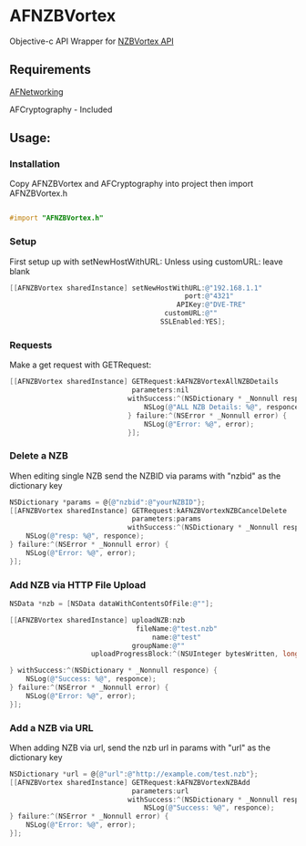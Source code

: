 # AFNZBVortex
Objective-c API Wrapper for [NZBVortex API](https://www.nzbvortex.com/developerconnect/Network_API_Documentation_1.6.pdf)

## Requirements 

[AFNetworking](https://github.com/AFNetworking/AFNetworking)

AFCryptography - Included

## Usage:

### Installation
Copy AFNZBVortex and AFCryptography into project then import AFNZBVortex.h

```Objective-c

#import "AFNZBVortex.h"

```

### Setup
First setup up with setNewHostWithURL:
Unless using customURL: leave blank 

```Objective-c
[[AFNZBVortex sharedInstance] setNewHostWithURL:@"192.168.1.1"
                                           port:@"4321"
                                         APIKey:@"DVE-TRE"
                                      customURL:@""
                                     SSLEnabled:YES];
```

### Requests
Make a get request with GETRequest:

```Objective-c
[[AFNZBVortex sharedInstance] GETRequest:kAFNZBVortexAllNZBDetails
                              parameters:nil
                             withSuccess:^(NSDictionary * _Nonnull responce) {
                                 NSLog(@"ALL NZB Details: %@", responce);
                             } failure:^(NSError * _Nonnull error) {
                                 NSLog(@"Error: %@", error);
                             }];
```

### Delete a NZB

When editing single NZB send the NZBID via params with "nzbid" as the dictionary key

```Objective-c
NSDictionary *params = @{@"nzbid":@"yourNZBID"};
[[AFNZBVortex sharedInstance] GETRequest:kAFNZBVortexNZBCancelDelete
                              parameters:params
                             withSuccess:^(NSDictionary * _Nonnull responce) {
    NSLog(@"resp: %@", responce);
} failure:^(NSError * _Nonnull error) {
    NSLog(@"Error: %@", error);
}];
```

### Add NZB via HTTP File Upload

```Objective-c
NSData *nzb = [NSData dataWithContentsOfFile:@""];

[[AFNZBVortex sharedInstance] uploadNZB:nzb
                               fileName:@"test.nzb"
                                   name:@"test"
                              groupName:@""
                    uploadProgressBlock:^(NSUInteger bytesWritten, long long totalBytesWritten, long long totalBytesExpectedToWrite) {

} withSuccess:^(NSDictionary * _Nonnull responce) {
    NSLog(@"Success: %@", responce);
} failure:^(NSError * _Nonnull error) {
    NSLog(@"Error: %@", error);
}];
```


### Add a NZB via URL

When adding NZB via url, send the nzb url in params with "url" as the dictionary key

```Objective-c
NSDictionary *url = @{@"url":@"http://example.com/test.nzb"};
[[AFNZBVortex sharedInstance] GETRequest:kAFNZBVortexNZBAdd
                              parameters:url
                             withSuccess:^(NSDictionary * _Nonnull responce) {
                                 NSLog(@"Success: %@", responce);
} failure:^(NSError * _Nonnull error) {
    NSLog(@"Error: %@", error);
}];
```
